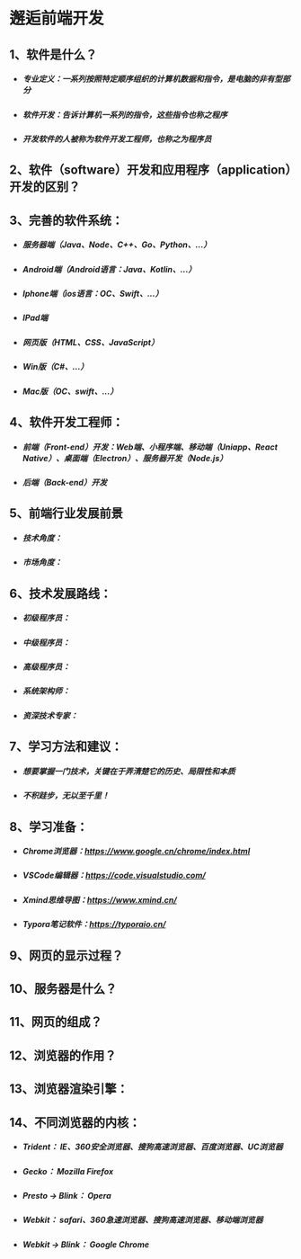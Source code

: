 # 邂逅前端开发



## 1、软件是什么？

- ##### 专业定义：一系列按照特定顺序组织的计算机数据和指令，是电脑的非有型部分

- ##### 软件开发：告诉计算机一系列的指令，这些指令也称之程序

- ##### 开发软件的人被称为软件开发工程师，也称之为程序员



## 2、软件（software）开发和应用程序（application）开发的区别？



## 3、完善的软件系统：

- ##### 服务器端（Java、Node、C++、Go、Python、...）

- ##### Android端（Android语言：Java、Kotlin、...）

- ##### Iphone端（ios语言：OC、Swift、...）

- ##### IPad端

- ##### 网页版（HTML、CSS、JavaScript）

- ##### Win版（C#、...）

- ##### Mac版（OC、swift、...）



## 4、软件开发工程师：

- ##### 前端（Front-end）开发：Web端、小程序端、移动端（Uniapp、React Native）、桌面端（Electron）、服务器开发（Node.js）

- ##### 后端（Back-end）开发



## 5、前端行业发展前景

- ##### 技术角度：

- ##### 市场角度：



## 6、技术发展路线：

- ##### 初级程序员：

- ##### 中级程序员：

- ##### 高级程序员：

- ##### 系统架构师：

- ##### 资深技术专家：



## 7、学习方法和建议：

- ##### 想要掌握一门技术，关键在于弄清楚它的历史、局限性和本质

- ##### 不积跬步，无以至千里！



## 8、学习准备：

- ##### Chrome浏览器：https://www.google.cn/chrome/index.html

- ##### VSCode编辑器：https://code.visualstudio.com/

- ##### Xmind思维导图：https://www.xmind.cn/

- ##### Typora笔记软件：https://typoraio.cn/



## 9、网页的显示过程？



## 10、服务器是什么？



## 11、网页的组成？



## 12、浏览器的作用？



## 13、浏览器渲染引擎：



## 14、不同浏览器的内核：

- ##### Trident： IE、360安全浏览器、搜狗高速浏览器、百度浏览器、UC浏览器

- ##### Gecko： Mozilla Firefox

- ##### Presto  -> Blink：  Opera

- ##### Webkit： safari、360急速浏览器、搜狗高速浏览器、移动端浏览器

- ##### Webkit -> Blink：  Google Chrome

